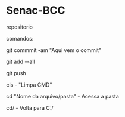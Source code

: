 # Senac-BCC

repositorio

comandos:

git commmit -am "Aqui vem o commit"

git add --all

git push

cls - "Limpa CMD"

cd "Nome da arquivo/pasta" - Acessa a pasta

cd/ - Volta para C:/
